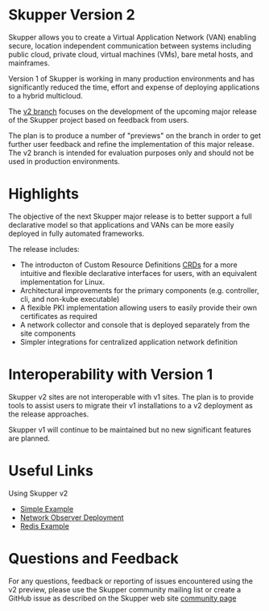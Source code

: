 # Skupper Version 2

Skupper allows you to create a Virtual Application Network (VAN) enabling secure, location independent
communication between systems including public cloud, private cloud, virtual machines (VMs),
bare metal hosts, and mainframes.

Version 1 of Skupper is working in many production environments and has significantly reduced the
time, effort and expense of deploying applications to a hybrid multicloud.

The [v2 branch](https://github.com/skupperproject/skupper/tree/v2) focuses on the development of the upcoming
major release of the Skupper project based on feedback from users.

The plan is to produce a number of "previews" on the branch in order to get further user feedback and refine the
implementation of this major release. The v2 branch is intended for evaluation purposes only and should not be used
in production environments.

# Highlights

The objective of the next Skupper major release is to better support a full declarative model so that applications
and VANs can be more easily deployed in fully automated frameworks.

The release includes:

* The introducton of Custom Resource Definitions [CRDs](https://kubernetes.io/docs/tasks/extend-kubernetes/custom-resources/custom-resource-definitions/)
  for a more intuitive and flexible declarative interfaces for users, with an equivalent implementation for Linux.
* Architectural improvements for the primary components (e.g. controller, cli, and non-kube executable)
* A flexible PKI implementation allowing users to easily provide their own certificates as required
* A network collector and console that is deployed separately from the site components
* Simpler integrations for centralized application network definition

# Interoperability with Version 1

Skupper v2 sites are not interoperable with v1 sites. The plan is to provide tools to assist users to
migrate their v1 installations to a v2 deployment as the release approaches.

Skupper v1 will continue to be maintained but no new significant features are planned.

# Useful Links
Using Skupper v2

* [Simple Example](https://github.com/skupperproject/skupper/blob/main/cmd/controller/example/README.md)
* [Network Observer Deployment](https://github.com/skupperproject/skupper/blob/main/cmd/network-observer/resources/README.md)
* [Redis Example](https://github.com/skupperproject/skupper-example-redis/tree/v2)

# Questions and Feedback

For any questions, feedback or reporting of issues encountered using the v2 preview, please use
the Skupper community mailing list or create a GitHub issue as described on the Skupper web site
[community page](https://skupper.io/community/index.html)
